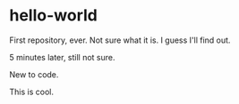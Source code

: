# hello-world
First repository, ever. Not sure what it is. I guess I'll find out. 

5 minutes later, still not sure.

New to code.

This is cool. 
